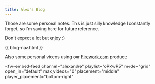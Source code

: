 ```yaml
---
title: Alex's Blog
---
```

Those are some personal notes. This is just silly knowledge I constantly forget, so I'm saving here for future reference.

Don't expect a lot but enjoy :)

{{ blog-nav.html }}

Also some personal videos using our [Firework.com](https://firework.com) product:

<script async type="text/javascript" src="//asset-staging.fwcdn3.com/js/embed-feed.js"></script>

<fw-embed-feed
  channel="alexandre"
playlist="oPKwR5"
  mode="grid"
  open_in="default"
  max_videos="0"
  placement="middle"
  player_placement="bottom-right"                                         
></fw-embed-feed>


